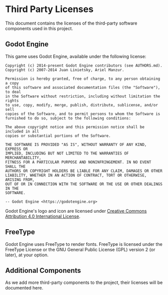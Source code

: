 # Third Party Licenses

This document contains the licenses of the third-party software components used in this project.

## Godot Engine

This game uses Godot Engine, available under the following license:

```text
Copyright (c) 2014-present Godot Engine contributors (see AUTHORS.md).
Copyright (c) 2007-2014 Juan Linietsky, Ariel Manzur.

Permission is hereby granted, free of charge, to any person obtaining a copy
of this software and associated documentation files (the "Software"), to deal
in the Software without restriction, including without limitation the rights
to use, copy, modify, merge, publish, distribute, sublicense, and/or sell
copies of the Software, and to permit persons to whom the Software is
furnished to do so, subject to the following conditions:

The above copyright notice and this permission notice shall be included in all
copies or substantial portions of the Software.

THE SOFTWARE IS PROVIDED "AS IS", WITHOUT WARRANTY OF ANY KIND, EXPRESS OR
IMPLIED, INCLUDING BUT NOT LIMITED TO THE WARRANTIES OF MERCHANTABILITY,
FITNESS FOR A PARTICULAR PURPOSE AND NONINFRINGEMENT. IN NO EVENT SHALL THE
AUTHORS OR COPYRIGHT HOLDERS BE LIABLE FOR ANY CLAIM, DAMAGES OR OTHER
LIABILITY, WHETHER IN AN ACTION OF CONTRACT, TORT OR OTHERWISE, ARISING FROM,
OUT OF OR IN CONNECTION WITH THE SOFTWARE OR THE USE OR OTHER DEALINGS IN THE
SOFTWARE.

-- Godot Engine <https://godotengine.org>
```

Godot Engine's logo and icon are licensed under [Creative Commons Attribution 4.0 International License](https://creativecommons.org/licenses/by/4.0/).

## FreeType

Godot Engine uses FreeType to render fonts. FreeType is licensed under the FreeType License
or the GNU General Public License (GPL) version 2 (or later), at your option.

## Additional Components

As we add more third-party components to the project, their licenses will be documented here.

